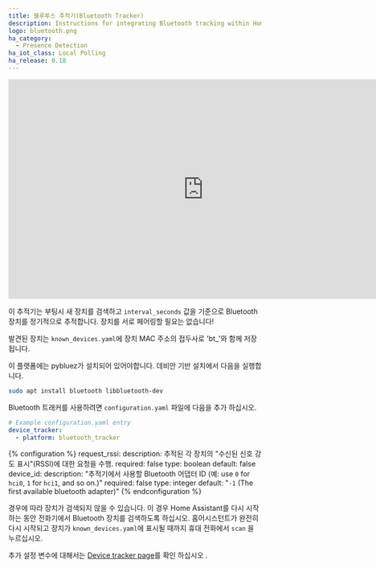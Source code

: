 ```yaml
---
title: 블루투스 추적기(Bluetooth Tracker)
description: Instructions for integrating Bluetooth tracking within Home Assistant.
logo: bluetooth.png
ha_category:
  - Presence Detection
ha_iot_class: Local Polling
ha_release: 0.18
---
```


<div class='videoWrapper'>
<iframe width="776" height="437" src="https://www.youtube.com/embed/A2JaMiIXW9Q?start=426" frameborder="0" allow="accelerometer; autoplay; encrypted-media; gyroscope; picture-in-picture" allowfullscreen></iframe>
</div>

이 추적기는 부팅시 새 장치를 검색하고 `interval_seconds` 값을 기준으로 Bluetooth 장치를 정기적으로 추적합니다. 장치를 서로 페어링할 필요는 없습니다! 

발견된 장치는 `known_devices.yaml`에 장치 MAC 주소의 접두사로 'bt_'와 함께 저장됩니다.

이 플랫폼에는 pybluez가 설치되어 있어야합니다. 데비안 기반 설치에서 다음을 실행합니다. 

```bash
sudo apt install bluetooth libbluetooth-dev
```

Bluetooth 트래커를 사용하려면 `configuration.yaml` 파일에 다음을 추가 하십시오.

```yaml
# Example configuration.yaml entry
device_tracker:
  - platform: bluetooth_tracker
```

{% configuration %}
request_rssi:
  description: 추적된 각 장치의 "수신된 신호 강도 표시"(RSSI)에 대한 요청을 수행.
  required: false
  type: boolean
  default: false
device_id:
  description: "추적기에서 사용할 Bluetooth 어댑터 ID (예: use `0` for `hci0`, `1` for `hci1`, and so on.)"
  required: false
  type: integer
  default: "`-1` (The first available bluetooth adapter)"
{% endconfiguration %}

경우에 따라 장치가 검색되지 않을 수 있습니다. 이 경우 Home Assistant를 다시 시작하는 동안 전화기에서 Bluetooth 장치를 검색하도록 하십시오. 홈어시스턴트가 완전히 다시 시작되고 장치가 `known_devices.yaml`에 표시될 때까지 휴대 전화에서 `scan` 을 누르십시오.

추가 설정 변수에 대해서는 [Device tracker page](/integrations/device_tracker/)를 확인 하십시오 .